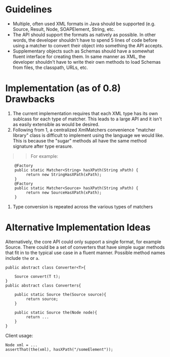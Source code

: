 # Guidelines #

  * Multiple, often used XML formats in Java should be supported (e.g. Source, Result, Node, SOAPElement, String, etc.
  * The API should support the formats as natively as possible. In other words, the developer shouldn't have to spend 5 lines of code before using a matcher to convert their object into something the API accepts.
  * Supplementary objects such as Schemas should have a somewhat fluent interface for creating them.  In same manner as XML, the developer shouldn't have to write their own methods to load Schemas from files, the classpath, URLs, etc.

# Implementation (as of 0.8) Drawbacks #

  1. The current implementation requires that each XML type has its own sublcass for each type of matcher.  This leads to a large API and it isn't as easily extensible as would be desired.
  1. Following from 1, a centralized XmlMatchers convenience "matcher library" class is difficult to implement using the language we would like. This is because the "sugar" methods all have the same method signature after type erasure.
> > For example:
```
    @Factory
    public static Matcher<String> hasXPath(String xPath) {
         return new StringHasXPath(xPath);
    }
    @Factory
    public static Matcher<Source> hasXPath(String xPath) {
         return new SourceHasXPath(xPath);
    }
```

  1. Type conversion is repeated across the various types of matchers

# Alternative Implementation Ideas #

Alternatively, the core API could only support a single format, for example Source.  There could be a set of converters that have simple sugar methods that fit in to the typical use case in a fluent manner. Possible method names include `the` or `a`.

```
public abstract class Converter<T>{

    Source convert(T t);
}
public abstract class Converters{

    public static Source the(Source source){
         return source;
    }
    
    public static Source the(Node node){
         return ...
    }
}
```

Client usage:

```
Node xml = ...
assertThat(the(xml), hasXPath("/someElement"));
```